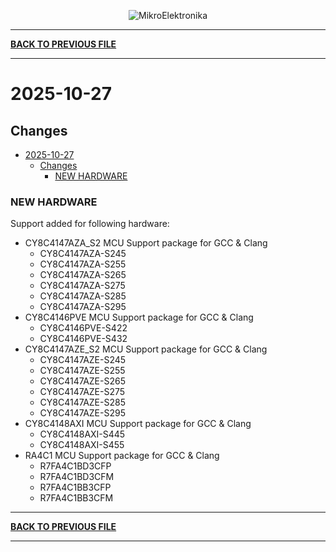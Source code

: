 <p align="center">
  <img src="http://www.mikroe.com/img/designs/beta/logo_small.png?raw=true" alt="MikroElektronika"/>
</p>

---

**[BACK TO PREVIOUS FILE](../changelog.md)**

---

# 2025-10-27

## Changes

- [2025-10-27](#2025-10-27)
  - [Changes](#changes)
    - [NEW HARDWARE](#new-hardware)

### NEW HARDWARE

Support added for following hardware:

+ CY8C4147AZA_S2 MCU Support package for GCC & Clang
  + CY8C4147AZA-S245
  + CY8C4147AZA-S255
  + CY8C4147AZA-S265
  + CY8C4147AZA-S275
  + CY8C4147AZA-S285
  + CY8C4147AZA-S295
+ CY8C4146PVE MCU Support package for GCC & Clang
  + CY8C4146PVE-S422
  + CY8C4146PVE-S432
+ CY8C4147AZE_S2 MCU Support package for GCC & Clang
  + CY8C4147AZE-S245
  + CY8C4147AZE-S255
  + CY8C4147AZE-S265
  + CY8C4147AZE-S275
  + CY8C4147AZE-S285
  + CY8C4147AZE-S295
+ CY8C4148AXI MCU Support package for GCC & Clang
  + CY8C4148AXI-S445
  + CY8C4148AXI-S455
+ RA4C1 MCU Support package for GCC & Clang
  + R7FA4C1BD3CFP
  + R7FA4C1BD3CFM
  + R7FA4C1BB3CFP
  + R7FA4C1BB3CFM

---

**[BACK TO PREVIOUS FILE](../changelog.md)**

---
